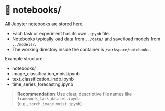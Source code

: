 # 📂 notebooks/

All Jupyter notebooks are stored here.  

- Each task or experiment has its own `.ipynb` file.
- Notebooks typically load data from `../data/` and save/load models from `../models/`.
- The working directory inside the container is `/workspace/notebooks`.

Example structure:
- notebooks/
- image_classification_mnist.ipynb
- text_classification_imdb.ipynb
- time_series_forecasting.ipynb

> **Recommendation**: Use clear, descriptive file names like `framework_task_dataset.ipynb`  
> (e.g., `torch_image_mnist.ipynb`).
